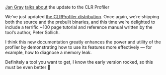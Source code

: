 <a href="http://blogs.gotdotnet.com/jangr" target="_blank" class="broken_link">Jan Gray</a> <a href="http://blogs.gotdotnet.com/jangr/permalink.aspx/114cc4bd-34b3-4082-8e5e-d3a0e4aed8ce" target="_blank" class="broken_link">talks about</a> the update to the CLR Profiler 

We&#8217;ve just updated <a href="http://www.microsoft.com/downloads/details.aspx?FamilyId=86CE6052-D7F4-4AEB-9B7A-94635BEEBDDA&#038;displaylang=en" target="_blank">the CLRProfiler distribution</a>. Once again, we&#8217;re shipping both the source and the prebuilt binaries, and this time we&#8217;re delighted to include a terrific ~100 page tutorial and reference manual written by the tool&#8217;s author, Peter Sollich. </p> 

I think this new documentation greatly enhances the power and utility of the profiler by demonstrating how to use its features more effectively &#8212; for example, how to diagnose a memory leak. </ul> 

Definitely a tool you want to get, I know the early version rocked, so this must be even better 🙂